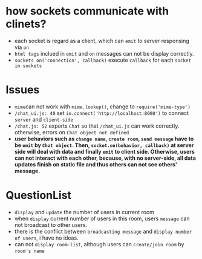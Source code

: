 # how sockets communicate with clinets?
- each socket is regard as a client, which can `emit` to server responsing via `on`
- `html tags` inclued in `emit` and `on` messages can not be display correctly.
- `sockets on('connection', callback)` execute `callback` for each `socket in sockets`

# Issues
- `mime`can not work with `mime.lookup()`, change to `require('mime-type')`
- `/chat_ui.js: 40` set `io.connect('http://localhost:8000')` to connect `server` and `client-side`
- `/chat.js: 52` exports `Chat` so that `/chat_ui.js` can work correctly. otherwise, errors on `Chat object not defined`
- __user behaviors such as `change name`, `create room`, `send message` have to be `emit` by `Chat object`. Then, `socket.on(behavior, callback)` at server side will deal with data and finally `emit` to client side. Otherwise, users can not interact with each other, because, with no server-side, all data updates finish on static file and thus others can not see others' message.__ 

# QuestionList
- `display` and `update` the number of users in current room
- when `display` current number of users in this room, users `message` can not broadcast to other users.  
- there is the conflict between `broadcasting message` and `display number of users`, i have no ideas.
- can not `display room-list`, although users can `create/join room` by `room's name`